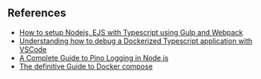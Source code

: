 ## References
- [How to setup Nodejs, EJS with Typescript using Gulp and Webpack](https://rohitlakhotia.com/blog/nodejs-ejs-typescript-using-gulp-webpack/)
- [Understanding how to debug a Dockerized Typescript application with VSCode](https://dev.to/igooorgp/understanding-how-to-debug-a-dockerized-typescript-application-with-vscode-24k9)
- [A Complete Guide to Pino Logging in Node.js](https://betterstack.com/community/guides/logging/how-to-install-setup-and-use-pino-to-log-node-js-applications/)
- [The definitive Guide to Docker compose](https://gabrieltanner.org/blog/docker-compose)